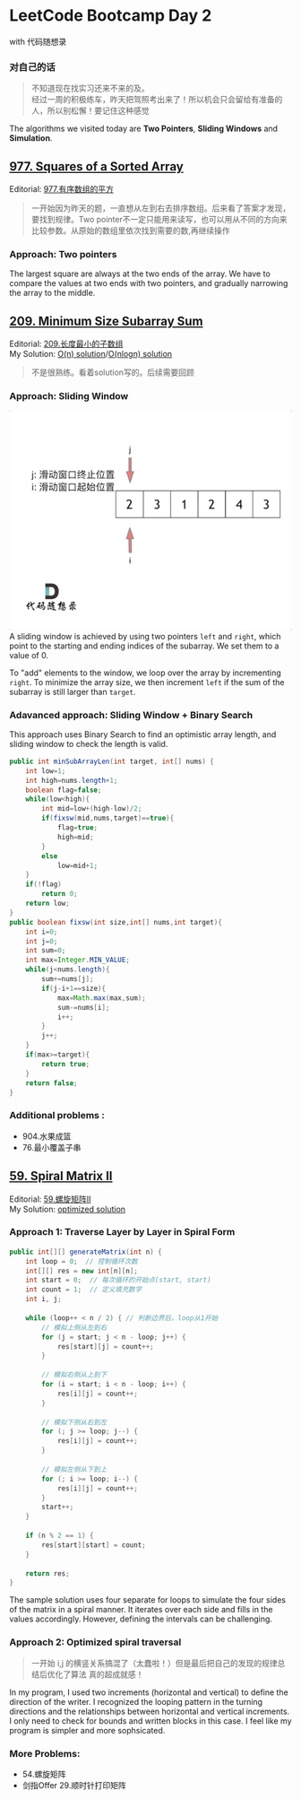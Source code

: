 # LeetCode Bootcamp Day 2  
 with 代码随想录  

### 对自己的话  
 > 不知道现在找实习还来不来的及。   
 > 经过一周的积极练车，昨天把驾照考出来了！所以机会只会留给有准备的人，所以别松懈！要记住这种感觉

The algorithms we visited today are  **Two Pointers**, **Sliding Windows** and **Simulation**.


## [977. Squares of a Sorted Array](https://leetcode.com/problems/squares-of-a-sorted-array/)  
Editorial: [977.有序数组的平方](https://programmercarl.com/0977.%E6%9C%89%E5%BA%8F%E6%95%B0%E7%BB%84%E7%9A%84%E5%B9%B3%E6%96%B9.html#%E5%8F%8C%E6%8C%87%E9%92%88%E6%B3%95)

> 一开始因为昨天的题，一直想从左到右去排序数组。后来看了答案才发现，要找到规律。Two pointer不一定只能用来读写，也可以用从不同的方向来比较参数。从原始的数组里依次找到需要的数,再继续操作

### Approach: Two pointers  
The largest square are always at the two ends of the array. We have to compare the values at two ends with two pointers, and gradually narrowing the array to the middle.


## [209. Minimum Size Subarray Sum](https://leetcode.com/problems/minimum-size-subarray-sum/)  
Editorial: [209.长度最小的子数组](https://programmercarl.com/0209.%E9%95%BF%E5%BA%A6%E6%9C%80%E5%B0%8F%E7%9A%84%E5%AD%90%E6%95%B0%E7%BB%84.html#%E6%9A%B4%E5%8A%9B%E8%A7%A3%E6%B3%95)  
My Solution: [O(n) solution](./209_O(n).java)/[O(nlogn) solution](./209_O(nlog).java)
>不是很熟练。看着solution写的。后续需要回顾

### Approach: Sliding Window  
![209](./209.gif)  
A sliding window is achieved by using two pointers `left` and `right`, which point to the starting and ending indices of the subarray. We set them to a value of 0.

To "add" elements to the window, we loop over the array by incrementing `right`. To minimize the array size, we then increment `left` if the sum of the subarray is still larger than `target`.


### Adavanced approach: Sliding Window + Binary Search    
This approach uses Binary Search to find an optimistic array length, and sliding window to check the length is valid. 
```java
public int minSubArrayLen(int target, int[] nums) {
    int low=1;
    int high=nums.length+1;
    boolean flag=false;
    while(low<high){
        int mid=low+(high-low)/2;
        if(fixsw(mid,nums,target)==true){
            flag=true;
            high=mid;
        }
        else
            low=mid+1;
    }
    if(!flag)
        return 0;
    return low;
}
public boolean fixsw(int size,int[] nums,int target){
    int i=0;
    int j=0;
    int sum=0;
    int max=Integer.MIN_VALUE;
    while(j<nums.length){
        sum+=nums[j];
        if(j-i+1==size){
            max=Math.max(max,sum);
            sum-=nums[i];
            i++;
        }
        j++;
    }
    if(max>=target){
        return true;
    }
    return false;
}
```
### Additional problems :   
- 904.水果成篮  
- 76.最小覆盖子串

## [59. Spiral Matrix II](https://leetcode.com/problems/spiral-matrix-ii/)  
Editorial: [59.螺旋矩阵II](https://programmercarl.com/0059.%E8%9E%BA%E6%97%8B%E7%9F%A9%E9%98%B5II.html#_59-%E8%9E%BA%E6%97%8B%E7%9F%A9%E9%98%B5ii)  
My Solution: [optimized solution](./59.java)

### Approach 1: Traverse Layer by Layer in Spiral Form  
```java
public int[][] generateMatrix(int n) {
    int loop = 0;  // 控制循环次数
    int[][] res = new int[n][n];
    int start = 0;  // 每次循环的开始点(start, start)
    int count = 1;  // 定义填充数字
    int i, j;

    while (loop++ < n / 2) { // 判断边界后，loop从1开始
        // 模拟上侧从左到右
        for (j = start; j < n - loop; j++) {
            res[start][j] = count++;
        }

        // 模拟右侧从上到下
        for (i = start; i < n - loop; i++) {
            res[i][j] = count++;
        }

        // 模拟下侧从右到左
        for (; j >= loop; j--) {
            res[i][j] = count++;
        }

        // 模拟左侧从下到上
        for (; i >= loop; i--) {
            res[i][j] = count++;
        }
        start++;
    }

    if (n % 2 == 1) {
        res[start][start] = count;
    }

    return res;
}
```
The sample solution uses four separate for loops to simulate the four sides of the matrix in a spiral manner. It iterates over each side and fills in the values accordingly. However, defining the intervals can be challenging.  


### Approach 2: Optimized spiral traversal  
>一开始 i,j 的横竖关系搞混了（太蠢啦！）但是最后把自己的发现的规律总结后优化了算法 真的超成就感！  

In my program, I used two increments (horizontal and vertical) to define the direction of the writer. I recognized the looping pattern in the turning directions and the relationships between horizontal and vertical increments. I only need to check for bounds and written blocks in this case. I feel like my program is simpler and more sophsicated. 

### More Problems:
- 54.螺旋矩阵  
- 剑指Offer 29.顺时针打印矩阵